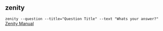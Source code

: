## zenity


```zenity --question --title="Question Title" --text "Whats your answer?"```
[Zenity Manual](https://help.gnome.org/users/zenity/stable/)
